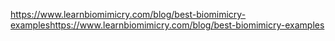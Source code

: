 https://www.learnbiomimicry.com/blog/best-biomimicry-exampleshttps://www.learnbiomimicry.com/blog/best-biomimicry-examples
